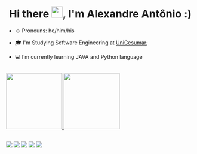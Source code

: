 <h1 align="center">Hi there <img src="https://raw.githubusercontent.com/kaueMarques/kaueMarques/master/hi.gif" width="30px">, I'm Alexandre Antônio :) </h1>


- ☺️ Pronouns: he/him/his
- 🎓 I'm Studying Software Engineering at [UniCesumar](https://www.unicesumar.edu.br/home/);
- 💻 I’m currently learning JAVA and Python language

   ##

 <div>
  <a href="https://github.com/alexandrexaw">
  <img height="150em" src="https://github-readme-stats.vercel.app/api?username=alexandrexaw&show_icons=true&theme=tokyonight&include_all_commits=true&count_private=true"/>
  <img height="150em" src="https://github-readme-stats.vercel.app/api/top-langs/?username=alexandrexaw&layout=compact&langs_count=7&theme=tokyonight"/>
</div>
 
   ##
 
<div>
    <a href="https://www.linkedin.com/in/alexandre-ant%C3%B4nio-aba80a41/" target="_blank"><img src="https://img.shields.io/badge/-LinkedIn-%230077B5?style=for-the-badge&logo=linkedin&logoColor=white" target="_blank"></a>
    <a href = "mailto:alexandre.aapa@gmail.com"><img src="https://img.shields.io/badge/Gmail-D14836?style=for-the-badge&logo=gmail&logoColor=white" target="_blank"></a>
    <a href="https://www.instagram.com/alexandrexaw/" target="_blank"><img src="https://img.shields.io/badge/Instagram-E4405F?style=for-the-badge&logo=instagram&logoColor=white" target="_blank"></a>
   <a href="https://www.facebook.com/Alexandrexawaapa/" target="_blank"><img src="https://img.shields.io/badge/Facebook-1877F2?style=for-the-badge&logo=facebook&logoColor=white" target="_blank"></a>
    <a href="https://twitter.com/Alexandrexaw" target="_blank"><img src="https://img.shields.io/badge/Twitter-1DA1F2?style=for-the-badge&logo=twitter&logoColor=white" target="_blank"></a>
</div>
